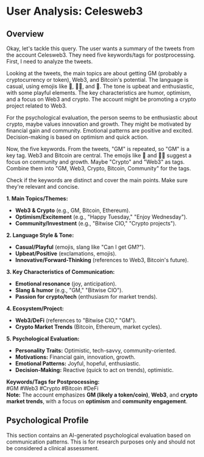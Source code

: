 # User Analysis: Celesweb3

## Overview

<think>
Okay, let's tackle this query. The user wants a summary of the tweets from the account Celesweb3. They need five keywords/tags for postprocessing. First, I need to analyze the tweets.

Looking at the tweets, the main topics are about getting GM (probably a cryptocurrency or token), Web3, and Bitcoin's potential. The language is casual, using emojis like 🎉, 🫶🏻, and 🤑. The tone is upbeat and enthusiastic, with some playful elements. The key characteristics are humor, optimism, and a focus on Web3 and crypto. The account might be promoting a crypto project related to Web3.

For the psychological evaluation, the person seems to be enthusiastic about crypto, maybe values innovation and growth. They might be motivated by financial gain and community. Emotional patterns are positive and excited. Decision-making is based on optimism and quick action.

Now, the five keywords. From the tweets, "GM" is repeated, so "GM" is a key tag. Web3 and Bitcoin are central. The emojis like 🎉 and 🫶🏻 suggest a focus on community and growth. Maybe "Crypto" and "Web3" as tags. Combine them into "GM, Web3, Crypto, Bitcoin, Community" for the tags.

Check if the keywords are distinct and cover the main points. Make sure they're relevant and concise.
</think>

**1. Main Topics/Themes:**  
- **Web3 & Crypto** (e.g., GM, Bitcoin, Ethereum).  
- **Optimism/Excitement** (e.g., "Happy Tuesday," "Enjoy Wednesday").  
- **Community/Investment** (e.g., "Bitwise CIO," "Crypto projects").  

**2. Language Style & Tone:**  
- **Casual/Playful** (emojis, slang like "Can I get GM?").  
- **Upbeat/Positive** (exclamations, emojis).  
- **Innovative/Forward-Thinking** (references to Web3, Bitcoin's future).  

**3. Key Characteristics of Communication:**  
- **Emotional resonance** (joy, anticipation).  
- **Slang & humor** (e.g., "GM," "Bitwise CIO").  
- **Passion for crypto/tech** (enthusiasm for market trends).  

**4. Ecosystem/Project:**  
- **Web3/DeFi** (references to "Bitwise CIO," "GM").  
- **Crypto Market Trends** (Bitcoin, Ethereum, market cycles).  

**5. Psychological Evaluation:**  
- **Personality Traits:** Optimistic, tech-savvy, community-oriented.  
- **Motivations:** Financial gain, innovation, growth.  
- **Emotional Patterns:** Joyful, hopeful, enthusiastic.  
- **Decision-Making:** Reactive (quick to act on trends), optimistic.  

**Keywords/Tags for Postprocessing:**  
#GM #Web3 #Crypto #Bitcoin #DeFi  
**Note:** The account emphasizes **GM (likely a token/coin)**, **Web3**, and **crypto market trends**, with a focus on **optimism** and **community engagement**.

## Psychological Profile

This section contains an AI-generated psychological evaluation based on communication patterns. This is for research purposes only and should not be considered a clinical assessment.